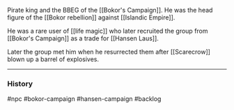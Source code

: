 Pirate king and the BBEG of the [[Bokor's Campaign]]. He was the head figure of the [[Bokor rebellion]] against [[Islandic Empire]].

He was a rare user of [[life magic]] who later recruited the group from [[Bokor's Campaign]] as a trade for [[Hansen Laus]].

Later the group met him when he resurrected them after [[Scarecrow]] blown up a barrel of explosives. 




***
### History


#npc #bokor-campaign #hansen-campaign  #backlog 
